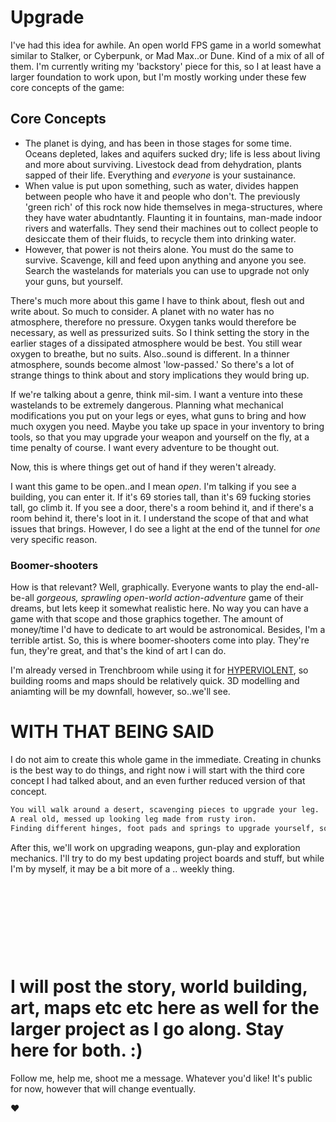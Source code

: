 
# Upgrade

I've had this idea for awhile. An open world FPS game in a world somewhat similar to Stalker, or Cyberpunk, or Mad Max..or Dune. Kind of a mix of all of them. I'm currently writing my 'backstory' piece for this, so I at least have a larger foundation to work upon, but I'm mostly working under these few core concepts of the game:

## Core Concepts
- The planet is dying, and has been in those stages for some time. Oceans depleted, lakes and aquifers sucked dry; life is less about living and more about surviving. Livestock dead from dehydration, plants sapped of their life. Everything and *everyone* is your sustainance.
- When value is put upon something, such as water, divides happen between people who have it and people who don't. The previously 'green rich' of this rock now hide themselves in mega-structures, where they have water abudntantly. Flaunting it in fountains, man-made indoor rivers and waterfalls. They send their machines out to collect people to desiccate them of their fluids, to recycle them into drinking water.
- However, that power is not theirs alone. You must do the same to survive. Scavenge, kill and feed upon anything and anyone you see. Search the wastelands for materials you can use to upgrade not only your guns, but yourself. 

There's much more about this game I have to think about, flesh out and write about. So much to consider. A planet with no water has no atmosphere, therefore no pressure. Oxygen tanks would therefore be necessary, as well as pressurized suits. So I think setting the story in the earlier stages of a dissipated atmosphere would be best. You still wear oxygen to breathe, but no suits. Also..sound is different. In a thinner atmosphere, sounds become almost 'low-passed.' So there's a lot of strange things to think about and story implications they would bring up.

If we're talking about a genre, think mil-sim. I want a venture into these wastelands to be extremely dangerous. Planning what mechanical modifications you put on your legs or eyes, what guns to bring and how much oxygen you need. Maybe you take up space in your inventory to bring tools, so that you may upgrade your weapon and yourself on the fly, at a time penalty of course. I want every adventure to be thought out. 

Now, this is where things get out of hand if they weren't already.

I want this game to be open..and I mean *open*. I'm talking if you see a building, you can enter it. If it's 69 stories tall, than it's 69 fucking stories tall, go climb it. If you see a door, there's a room behind it, and if there's a room behind it, there's loot in it. I understand the scope of that and what issues that brings. However, I do see a light at the end of the tunnel for *one* very specific reason.

### Boomer-shooters

How is that relevant? Well, graphically. Everyone wants to play the end-all-be-all *gorgeous, sprawling open-world action-adventure* game of their dreams, but lets keep it somewhat realistic here. No way you can have a game with that scope and those graphics together. The amount of money/time I'd have to dedicate to art would be astronomical. Besides, I'm a terrible artist. So, this is where boomer-shooters come into play. They're fun, they're great, and that's the kind of art I can do.

I'm already versed in Trenchbroom while using it for [HYPERVIOLENT](https://store.steampowered.com/app/1409200/HYPERVIOLENT/), so building rooms and maps should be relatively quick. 3D modelling and aniamting will be my downfall, however, so..we'll see. 


# WITH THAT BEING SAID

I do not aim to create this whole game in the immediate. Creating in chunks is the best way to do things, and right now i will start with the third core concept I had talked about, and an even further reduced version of that concept.

```sh
You will walk around a desert, scavenging pieces to upgrade your leg. 
A real old, messed up looking leg made from rusty iron. 
Finding different hinges, foot pads and springs to upgrade yourself, so that you may go out and find more. 
```

After this, we'll work on upgrading weapons, gun-play and exploration mechanics. I'll try to do my best updating project boards and stuff, but while I'm by myself, it may be a bit more of a .. weekly thing. 

<p>&nbsp;</p>
<p>&nbsp;</p>
<p>&nbsp;</p>
<p>&nbsp;</p>

 
# I will post the story, world building, art, maps etc etc here as well for the larger project as I go along. Stay here for both. :)

Follow me, help me, shoot me a message. Whatever you'd like! It's public for now, however that will change eventually. 

❤



